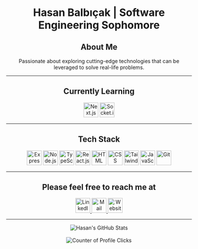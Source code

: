 <h1 align="center">Hasan Balbıçak | Software Engineering Sophomore</h1>

<h2 align="center">About Me</h2>

<p align="center">Passionate about exploring cutting-edge technologies that can be leveraged to solve real-life problems.</p>

---

<h2 align="center">Currently Learning</h2>

<p align="center">
  <img src="https://api.iconify.design/skill-icons/nextjs-light.svg" alt="Next.js" height="40" width="40">
  <img src="https://api.iconify.design/skill-icons/socket-io.svg" alt="Socket.io" height="40" width="40">
</p>

---

<h2 align="center">Tech Stack</h2>

<p align="center">
  <img src="https://api.iconify.design/skill-icons/expressjs-dark.svg" alt="Express.js" height="40" width="40">
  <img src="https://api.iconify.design/skill-icons/nodejs-dark.svg" alt="Node.js" height="40" width="40">
  <img src="https://api.iconify.design/skill-icons/typescript.svg" alt="TypeScript" height="40" width="40">
  <img src="https://api.iconify.design/skill-icons/react-dark.svg" alt="React.js" height="40" width="40">
  <img src="https://api.iconify.design/skill-icons/html.svg" alt="HTML" height="40" width="40">
  <img src="https://api.iconify.design/skill-icons/css.svg" alt="CSS" height="40" width="40">
  <img src="https://api.iconify.design/skill-icons/tailwindcss-dark.svg" alt="Tailwind" height="40" width="40">
  <img src="https://api.iconify.design/skill-icons/javascript.svg" alt="JavaScript" height="40" width="40">
  <img src="https://api.iconify.design/skill-icons/git.svg" alt="Git" height="40" width="40">
</p>

---

<h2 align="center">Please feel free to reach me at</h2>

<p align="center">
  <a href="https://linkedin.com/in/hasanbalbicak" target="_blank">
    <img src="https://api.iconify.design/skill-icons/linkedin.svg" alt="LinkedIn" height="40" width="40">
  </a>
  <a href="mailto:hasanhuseyinbalbicak@gmail.com">
    <img src="https://api.iconify.design/logos/google-gmail.svg" alt="Mail Envelope" height="40" width="40">
  </a>  
  <a href="https://hasanbalbicak.me" target="_blank">
    <img src="https://api.iconify.design/logos/chrome.svg" alt="Website" height="40" width="40">
  </a>
</p>

---

<div align="center">
  <img src="https://github-readme-stats.vercel.app/api?username=mrhonneynive&count_private=true&show_icons=true&theme=transparent" alt="Hasan's GitHub Stats">
</div>
<br>
<div align="center">
  <img src="https://komarev.com/ghpvc/?username=mrhonneynive" alt="Counter of Profile Clicks">
</div>
